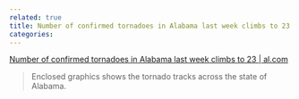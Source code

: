 ```yaml
---
related: true
title: Number of confirmed tornadoes in Alabama last week climbs to 23 | al.com
categories: 
---
```

[Number of confirmed tornadoes in Alabama last week climbs to 23 | al.com][1]

> Enclosed graphics shows the tornado tracks across the state of Alabama.

[1]: http://blog.al.com/spotnews/2011/05/number_of_confirmed_tornadoes.html

